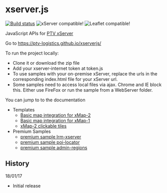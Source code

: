 xserver.js
==========

[![Build status](https://travis-ci.org/ptv-logistics/xserverjs.svg)](https://travis-ci.org/ptv-logistics/xserverjs)
![xServer compatible!](https://img.shields.io/badge/xServer-1.18%2B%2F2.1-blue.svg?style=flat)
![Leaflet compatible!](https://img.shields.io/badge/Leaflet-0.7.7%2B%2F1.0.2-blue.svg?style=flat)

JavaScript APIs for [PTV xServer](http://xserver.ptvgroup.com/home/ptv-xserver-en/)

Go to https://ptv-logistics.github.io/xserverjs/ 

To run the project locally:
* Clone it or download the zip file
* Add your xserver-internet token at token.js
* To use samples with your on-premise xServer, replace the urls in the corresponding index.html file for your xServer url.
* Some samples need to access local files via ajax. Chrome and IE block this. Either use FireFox or run the sample from a WebServer folder.

You can jump to to the documentation
* Templates
  * [Basic map integration for xMap-2](https://github.com/ptv-logistics/xserverjs/blob/master/boilerplate/)
  * [Basic map integration for xMap-1](https://github.com/ptv-logistics/xserverjs/blob/master/boilerplate/xmap-1/)
  * [xMap-2 clickable tiles](https://github.com/ptv-logistics/xserverjs/tree/master/leaflet-xserver/)
* Premium Samples
  * [premium sample lrm-xserver](https://github.com/ptv-logistics/xserverjs/tree/master/premium-samples/lrm-xserver/)
  * [premium sample poi-locator](https://github.com/ptv-logistics/xserverjs/tree/master/premium-samples/poi-locator/)
  * [premium sample admin-regions](https://github.com/ptv-logistics/xserverjs/tree/master/premium-samples/admin-regions/)

History 
-------

18/01/17
* Initial release
